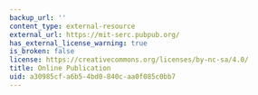 ```yaml
---
backup_url: ''
content_type: external-resource
external_url: https://mit-serc.pubpub.org/
has_external_license_warning: true
is_broken: false
license: https://creativecommons.org/licenses/by-nc-sa/4.0/
title: Online Publication
uid: a30985cf-a6b5-4bd0-840c-aa0f085c0bb7
---
```

